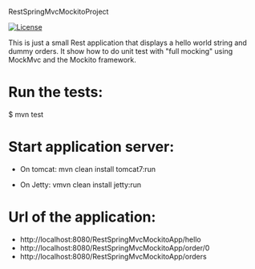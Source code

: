 RestSpringMvcMockitoProject

[![License](http://img.shields.io/:license-mit-blue.svg)](https://github.com/fdlessard/maven_template_app/blob/master/LICENSE)

This is just a small Rest application that displays a hello world string and dummy orders. It show how to do unit test with "full mocking" using MockMvc and the Mockito framework.

Run the tests:
===

$ mvn test

Start application server:
===

- On tomcat:  mvn clean install tomcat7:run

- On Jetty:  vmvn clean install jetty:run


Url of the application:
===

- http://localhost:8080/RestSpringMvcMockitoApp/hello
- http://localhost:8080/RestSpringMvcMockitoApp/order/0
- http://localhost:8080/RestSpringMvcMockitoApp/orders

